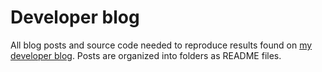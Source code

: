 # Developer blog

All blog posts and source code needed to reproduce results found on [my
developer blog](https://blog.jmswaney.com). Posts are organized into folders as
README files.
